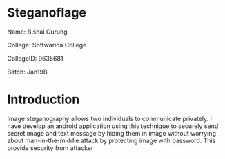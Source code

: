 # Steganoflage

Name: Bishal Gurung

College: Softwarica College 

CollegeID: 9635681

Batch: Jan19B


# Introduction

Image steganography allows two individuals to communicate privately. I have develop an android application using this technique to securely send secret image and text message by hiding them in image without worrying about man-in-the-middle attack by protecting image with password. This provide security from attacker



    


